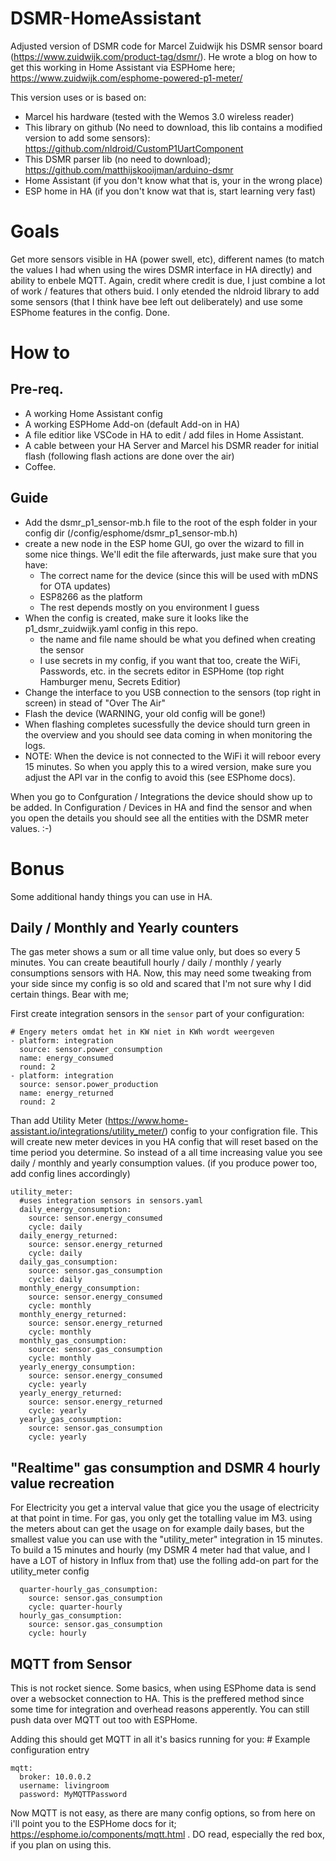 # DSMR-HomeAssistant
Adjusted version of DSMR code for Marcel Zuidwijk his DSMR sensor board (https://www.zuidwijk.com/product-tag/dsmr/). He wrote a blog on how to get this working in Home Assistant via ESPHome here; https://www.zuidwijk.com/esphome-powered-p1-meter/

This version uses or is based on:
 - Marcel his hardware (tested with the Wemos 3.0 wireless reader)
 - This library on github (No need to download, this lib contains a modified version to add some sensors): https://github.com/nldroid/CustomP1UartComponent
 - This DSMR parser lib (no need to download); https://github.com/matthijskooijman/arduino-dsmr
 - Home Assistant (if you don't know what that is, your in the wrong place)
 - ESP home in HA (if you don't know wat that is, start learning very fast)

# Goals
Get more sensors visible in HA (power swell, etc), different names (to match the values I had when using the wires DSMR interface in HA directly) and ability to enbele MQTT. Again, credit where credit is due, I just combine a lot of work / features that others buid. I only etended the nldroid library to add some sensors (that I think have bee left out deliberately) and use some ESPhome features in the config. Done. 

# How to

## Pre-req.
 - A working Home Assistant config
 - A working ESPHome Add-on (default Add-on in HA)
 - A file editior like VSCode in HA to edit / add files in Home Assistant.
 - A cable between your HA Server and Marcel his DSMR reader for initial flash (following flash actions are done over the air)
 - Coffee. 

## Guide
 - Add the dsmr_p1_sensor-mb.h file to the root of the esph folder in your config dir (/config/esphome/dsmr_p1_sensor-mb.h)
 - create a new node in the ESP home GUI, go over the wizard to fill in some nice things. We'll edit the file afterwards, just make sure that you have:
   - The correct name for the device (since this will be used with mDNS for OTA updates)
   - ESP8266 as the platform
   - The rest depends mostly on you environment I guess
 - When the config is created, make sure it looks like the p1_dsmr_zuidwijk.yaml config in this repo. 
   - the name and file name should be what you defined when creating the sensor
   - I use secrets in my config, if you want that too, create the WiFi, Passwords, etc. in the secrets editor in ESPHome (top right Hamburger menu, Secrets Editior)
 - Change the interface to you USB connection to the sensors (top right in screen) in stead of "Over The Air"
 - Flash the device (WARNING, your old config will be gone!)
 - When flashing completes sucessfully the device should turn green in the overview and you should see data coming in when monitoring the logs.
 - NOTE: When the device is not connected to the WiFi it will reboor every 15 minutes. So when you apply this to a wired version, make sure you adjust the API var in the config to avoid this (see ESPhome docs). 

When you go to Confguration / Integrations the device should show up to be added. In Configuration / Devices in HA and find the sensor and when you open the details you should see all the entities with the DSMR meter values. :-) 

# Bonus
Some additional handy things you can use in HA. 

## Daily / Monthly and Yearly counters
The gas meter shows a sum or all time value only, but does so every 5 minutes. You can create beautifull hourly / daily / monthly / yearly consumptions sensors with HA. Now, this may need some tweaking from your side since my config is so old and scared that I'm not sure why I did certain things. Bear with me;

First create integration sensors in the `sensor` part of your configuration:
```
# Engery meters omdat het in KW niet in KWh wordt weergeven
- platform: integration
  source: sensor.power_consumption
  name: energy_consumed
  round: 2
- platform: integration
  source: sensor.power_production
  name: energy_returned
  round: 2
```

Than add Utility Meter (https://www.home-assistant.io/integrations/utility_meter/) config to your configration file. This will create new meter devices in you HA config that will reset based on the time period you determine. So instead of a all time increasing value you see daily / monthly and yearly consumption values. (if you produce power too, add config lines accordingly)

```
utility_meter:
  #uses integration sensors in sensors.yaml
  daily_energy_consumption:
    source: sensor.energy_consumed
    cycle: daily
  daily_energy_returned:
    source: sensor.energy_returned
    cycle: daily
  daily_gas_consumption:
    source: sensor.gas_consumption
    cycle: daily
  monthly_energy_consumption:
    source: sensor.energy_consumed
    cycle: monthly
  monthly_energy_returned:
    source: sensor.energy_returned
    cycle: monthly
  monthly_gas_consumption:
    source: sensor.gas_consumption
    cycle: monthly
  yearly_energy_consumption:
    source: sensor.energy_consumed
    cycle: yearly
  yearly_energy_returned:
    source: sensor.energy_returned
    cycle: yearly
  yearly_gas_consumption:
    source: sensor.gas_consumption
    cycle: yearly
```

## "Realtime" gas consumption and DSMR 4 hourly value recreation
For Electricity you get a interval value that gice you the usage of electricity at that point in time. For gas, you only get the totalling value im M3. using the meters about can get the usage on for example daily bases, but the smallest value you can use with the "utility_meter" integration in 15 minutes. To build a 15 minutes and hourly (my DSMR 4 meter had that value, and I have a LOT of history in Influx from that) use the folling add-on part for the utility_meter config

```
  quarter-hourly_gas_consumption:
    source: sensor.gas_consumption
    cycle: quarter-hourly
  hourly_gas_consumption:
    source: sensor.gas_consumption
    cycle: hourly
```

## MQTT from Sensor
This is not rocket sience. Some basics, when using ESPhome data is send over a websocket connection to HA. This is the preffered method since some time for integration and overhead reasons apperently. You can still push data over MQTT out too with ESPHome. 

Adding this should get MQTT in all it's basics running for you: # Example configuration entry
```
mqtt:
  broker: 10.0.0.2
  username: livingroom
  password: MyMQTTPassword
```

Now MQTT is not easy, as there are many config options, so from here on i'll point you to the ESPHome docs for it; https://esphome.io/components/mqtt.html . DO read, especially the red box, if you plan on using this.
  
